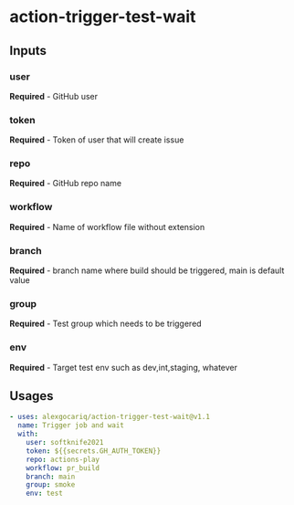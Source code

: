 # action-trigger-test-wait

## Inputs
### user
**Required** - GitHub user
### token
**Required** - Token of user that will create issue
### repo
**Required** - GitHub repo name
### workflow
**Required** - Name of workflow file without extension
### branch
**Required** - branch name where build should be triggered, main is default value
### group
**Required** - Test group which needs to be triggered
### env
**Required** - Target test env such as dev,int,staging, whatever

## Usages
```yaml
- uses: alexgocariq/action-trigger-test-wait@v1.1
  name: Trigger job and wait
  with:
    user: softknife2021
    token: ${{secrets.GH_AUTH_TOKEN}}
    repo: actions-play
    workflow: pr_build
    branch: main
    group: smoke
    env: test
```
